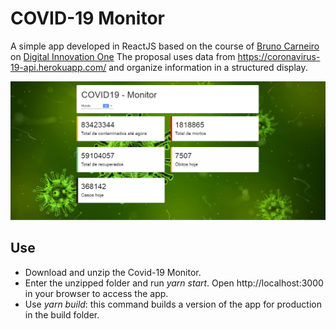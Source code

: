 # COVID-19 Monitor 

A simple app developed in ReactJS based on the course of [Bruno Carneiro](https://github.com/Tautorn/covid19-dio) on [Digital Innovation One](https://digitalinnovation.one/ "Digital Innovation One")
The proposal uses data from https://coronavirus-19-api.herokuapp.com/ and organize information in a structured display.

<center>
	<img src="covid19monitor.png">
</center>

## Use 
- Download and unzip the Covid-19 Monitor. 
- Enter the unzipped folder and run *yarn start*. Open  http://localhost:3000 in your browser to access the app. 
- Use *yarn build*: this command builds a version of the app for production in the build folder.
